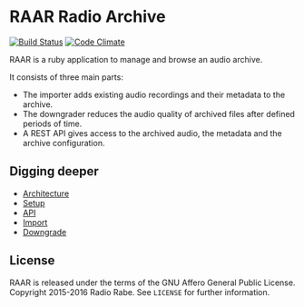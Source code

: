 # RAAR Radio Archive

[![Build Status](https://travis-ci.org/radiorabe/raar.svg)](https://travis-ci.org/radiorabe/raar)
[![Code Climate](https://codeclimate.com/github/radiorabe/raar/badges/gpa.svg)](https://codeclimate.com/github/radiorabe/raar)

RAAR is a ruby application to manage and browse an audio archive.

It consists of three main parts:

* The importer adds existing audio recordings and their metadata to the archive.
* The downgrader reduces the audio quality of archived files after defined periods of time.
* A REST API gives access to the archived audio, the metadata and the archive configuration.

## Digging deeper

* [Architecture](doc/architecture.md)
* [Setup](doc/setup.md)
* [API](doc/api.md)
* [Import](doc/import.md)
* [Downgrade](doc/downgrade.md)

## License

RAAR is released under the terms of the GNU Affero General Public License.
Copyright 2015-2016 Radio Rabe.
See `LICENSE` for further information.

